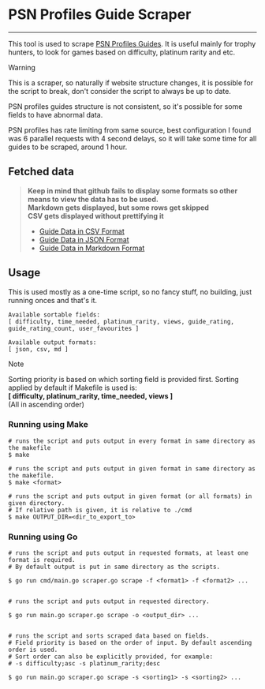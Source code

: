 # PSN Profiles Guide Scraper

----

This tool is used to scrape [PSN Profiles Guides](https://psnprofiles.com/guides/popular). 
It is useful mainly for trophy hunters, to look for games based on difficulty, platinum rarity and etc.

> [!WARNING]
> This is a scraper, so naturally if website structure changes, it is possible for the script to break, don't consider the script to always be up to date.
> 
> PSN profiles guides structure is not consistent, so it's possible for some fields to have abnormal data.
> 
> PSN profiles has rate limiting from same source, best configuration I found was 6 parallel requests with 4 second delays, so it will take some time for all guides to be scraped, around 1 hour.  

## Fetched data
> **Keep in mind that github fails to display some formats so other means to view the data has to be used.**<br/>
> **Markdown gets displayed, but some rows get skipped**<br/>
> **CSV gets displayed without prettifying it**<br/>
> 
> * [Guide Data in CSV Format](https://github.com/giorgtarkha/psnprofiles-guide-scraper/blob/main/data/guide_data.csv)  
> * [Guide Data in JSON Format](https://github.com/giorgtarkha/psnprofiles-guide-scraper/blob/main/data/guide_data.json)  
> * [Guide Data in Markdown Format](https://github.com/giorgtarkha/psnprofiles-guide-scraper/blob/main/data/guide_data.md)

## Usage

This is used mostly as a one-time script, so no fancy stuff, no building, just running onces and that's it.

```
Available sortable fields:
[ difficulty, time_needed, platinum_rarity, views, guide_rating, guide_rating_count, user_favourites ]

Available output formats:
[ json, csv, md ]
```

> [!NOTE]
> Sorting priority is based on which sorting field is provided first. Sorting applied by default if Makefile is used is:<br>
> **[ difficulty, platinum_rarity, time_needed, views ]**<br>
> (All in ascending order)

### Running using Make

```shell
# runs the script and puts output in every format in same directory as the makefile
$ make

# runs the script and puts output in given format in same directory as the makefile.
$ make <format>

# runs the script and puts output in given format (or all formats) in given directory. 
# If relative path is given, it is relative to ./cmd
$ make OUTPUT_DIR=<dir_to_export_to>
```

### Running using Go

```shell
# runs the script and puts output in requested formats, at least one format is required. 
# By default output is put in same directory as the scripts.

$ go run cmd/main.go scraper.go scrape -f <format1> -f <format2> ...


# runs the script and puts output in requested directory.

$ go run main.go scraper.go scrape -o <output_dir> ...


# runs the script and sorts scraped data based on fields. 
# Field priority is based on the order of input. By default ascending order is used. 
# Sort order can also be explicitly provided, for example: 
# -s difficulty;asc -s platinum_rarity;desc

$ go run main.go scraper.go scrape -s <sorting1> -s <sorting2> ...
```
